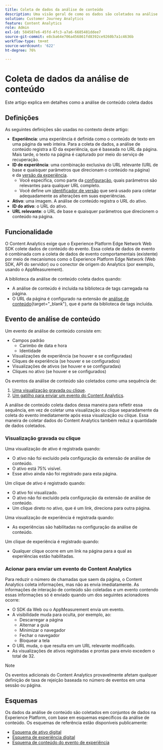 ```yaml
---
title: Coleta de dados da análise de conteúdo
description: Uma visão geral de como os dados são coletados na análise de conteúdo
solution: Customer Journey Analytics
feature: Content Analytics
role: Admin
exl-id: 584587e6-45fd-4fc3-a7a6-6685481ddee7
source-git-commit: e8cba64e706a456861fd8392ce9260b7a1c4636b
workflow-type: tm+mt
source-wordcount: '622'
ht-degree: 76%

---
```


# Coleta de dados da análise de conteúdo

Este artigo explica em detalhes como a análise de conteúdo coleta dados

## Definições

As seguintes definições são usadas no contexto deste artigo:

* **Experiência**: uma experiência é definida como o conteúdo de texto em uma página da web inteira. Para a coleta de dados, a análise de conteúdo registra a ID da experiência, que é baseada no URL da página. Mais tarde, o texto na página é capturado por meio do serviço de recuperação.
* **ID de experiência**: uma combinação exclusiva do URL relevante (URL de base e quaisquer parâmetros que direcionam o conteúdo na página) e da [versão da experiência](manual.md#versioning).
   * Você especifica, como parte da [configuração](configuration.md), quais parâmetros são relevantes para qualquer URL completo.
   * Você define um [identificador de versão](manual.md#versioning) que será usado para coletar adequadamente as alterações em suas experiências.
* **Ativo**: uma imagem. A análise de conteúdo registra o URL do ativo.
* **ID do ativo**: o URL do ativo.
* **URL relevante**: o URL de base e quaisquer parâmetros que direcionem o conteúdo na página.


## Funcionalidade

O Content Analytics exige que o Experience Platform Edge Network Web SDK colete dados de conteúdo do evento. Essa coleta de dados de evento é combinada com a coleta de dados de evento comportamentais (existente) por meio de mecanismos como o Experience Platform Edge Network (Web SDK, API do servidor) ou o conector de origem do Analytics (por exemplo, usando o AppMeasurement).

A biblioteca da análise de conteúdo coleta dados quando:

* A análise de conteúdo é incluída na biblioteca de tags carregada na página.
* O URL da página é configurado na extensão de [análise de conteúdo](https://experienceleague.adobe.com/pt-br/docs/experience-platform/tags/extensions/client/content-analytics/overview){target="_blank"}, que é parte da biblioteca de tags incluída.


## Evento de análise de conteúdo

Um evento de análise de conteúdo consiste em:

* Campos padrão
   * Carimbo de data e hora
   * Identidade
* Visualizações de experiência (se houver e se configuradas)
* Cliques de experiência (se houver e se configurados)
* Visualizações de ativos (se houver e se configuradas)
* Cliques no ativo (se houver e se configurados)

Os eventos da análise de conteúdo são coletados como uma sequência de:

1. [Uma visualização gravada ou clique](#recorded-view-or-click).
1. [Um gatilho para enviar um evento do Content Analytics](#trigger-to-send-a-content-analytics-event).

A análise de conteúdo coleta dados dessa maneira para refletir essa sequência, em vez de coletar uma visualização ou clique separadamente da coleta do evento imediatamente após essa visualização ou clique. Essa maneira de coletar dados do Content Analytics também reduz a quantidade de dados coletados.

### Visualização gravada ou clique

Uma visualização de ativo é registrada quando:

* O ativo não foi excluído pela configuração da extensão de análise de conteúdo.
* O ativo está 75% visível.
* Esse ativo ainda não foi registrado para esta página.

Um clique de ativo é registrado quando:

* O ativo foi visualizado.
* O ativo não foi excluído pela configuração da extensão de análise de conteúdo.
* Um clique direto no ativo, que é um link, direciona para outra página.

Uma visualização de experiência é registrada quando:

* As experiências são habilitadas na configuração da análise de conteúdo.

Um clique de experiência é registrado quando:

* Qualquer clique ocorre em um link na página para a qual as experiências estão habilitadas.


### Acionar para enviar um evento do Content Analytics

Para reduzir o número de chamadas que saem da página, o Content Analytics coleta informações, mas não as envia imediatamente. As informações de interação de conteúdo são coletadas e um evento contendo essas informações só é enviado quando um dos seguintes acionadores ocorre:

* O SDK da Web ou o AppMeasurement envia um evento.
* A visibilidade muda para oculta, por exemplo, ao:
   * Descarregar a página
   * Alternar a guia
   * Minimizar o navegador
   * Fechar o navegador
   * Bloquear a tela
* O URL muda, o que resulta em um URL relevante modificado.
* As visualizações de ativos registradas e prontas para envio excedem o total de 32.

>[!NOTE]
>
>Os eventos adicionais do Content Analytics provavelmente afetam qualquer definição de taxa de rejeição baseada no número de eventos em uma sessão ou página.
>


## Esquemas

Os dados da análise de conteúdo são coletados em conjuntos de dados na Experience Platform, com base em esquemas específicos da análise de conteúdo. Os esquemas de referência estão disponíveis publicamente:

* [Esquema de ativo digital](https://github.com/adobe/xdm/blob/master/components/classes/digital-asset.schema.json)
* [Esquema de experiência digital](https://github.com/adobe/xdm/blob/master/components/classes/digital-experience.schema.json)
* [Esquema de conteúdo do evento de experiência](https://github.com/adobe/xdm/blob/master/components/fieldgroups/experience-event/experienceevent-content.schema.json)
